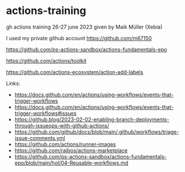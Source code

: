 # actions-training
gh actions training 26-27 june 2023 given by Maik Müller (Xebia)

I used my private github account https://github.com/m67150


https://github.com/ps-actions-sandbox/actions-fundamentals-epo

https://github.com/actions/toolkit

https://github.com/actions-ecosystem/action-add-labels


Links:

* https://docs.github.com/en/actions/using-workflows/events-that-trigger-workflows
* https://docs.github.com/en/actions/using-workflows/events-that-trigger-workflows#issues
* https://github.blog/2023-02-02-enabling-branch-deployments-through-issueops-with-github-actions/
* https://github.com/github/docs/blob/main/.github/workflows/triage-issue-comments.yml
* https://github.com/actions/runner-images
* https://github.com/rajbos/actions-marketplace
* https://github.com/ps-actions-sandbox/actions-fundamentals-epo/blob/main/hol/04-Reusable-workflows.md
